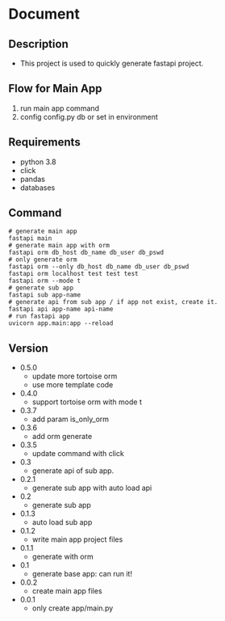 # Document
## Description
- This project is used to quickly generate fastapi project.
## Flow for Main App
1. run main app command
2. config config.py db or set in environment
## Requirements
- python 3.8
- click
- pandas
- databases
## Command
    # generate main app
    fastapi main
    # generate main app with orm
    fastapi orm db_host db_name db_user db_pswd
    # only generate orm
    fastapi orm --only db_host db_name db_user db_pswd
    fastapi orm localhost test test test
    fastapi orm --mode t
    # generate sub app
    fastapi sub app-name
    # generate api from sub app / if app not exist, create it.
    fastapi api app-name api-name 
    # run fastapi app
    uvicorn app.main:app --reload
    


    
    
## Version
- 0.5.0
  - update more tortoise orm
  - use more template code
- 0.4.0
  - support tortoise orm with mode t
- 0.3.7 
    - add param is_only_orm
- 0.3.6
    - add orm generate
- 0.3.5
    - update command with click
- 0.3
    - generate api of sub app.
- 0.2.1
    - generate sub app with auto load api
- 0.2
    - generate sub app
- 0.1.3
    - auto load sub app
- 0.1.2
    - write main app project files
- 0.1.1
    - generate with orm
- 0.1
    - generate base app: can run it!
- 0.0.2 
    - create main app files 
- 0.0.1
    - only create app/main.py